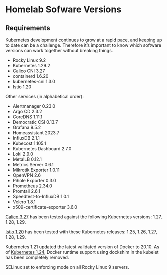 # Homelab Sofware Versions

## Requirements

Kubernetes development continues to grow at a rapid pace, and keeping up to date can be a challenge. Therefore it’s important to know which software versions can work together without breaking things.

* Rocky Linux 9.2
* Kubernetes 1.29.2
* Calico CNI 3.27
* containerd 1.6.20
* kubernetes-cni 1.3.0
* Istio 1.20

Other services (in alphabetical order):

* Alertmanager 0.23.0
* Argo CD 2.3.2
* CoreDNS 1.11.1
* Democratic CSI 0.13.7
* Grafana 9.5.2
* Homeassistant 2023.7
* InfluxDB 2.1.1
* Kubecost 1.105.1
* Kubernetes Dashboard 2.7.0
* Loki 2.9.0
* MetalLB 0.12.1
* Metrics Server 0.6.1
* Mikrotik Exporter 1.0.11
* OpenVPN 2.6
* Pihole Exporter 0.3.0
* Prometheus 2.34.0
* Promtail 2.6.1
* Speedtest-to-InfluxDB 1.0.1
* Velero 1.8.1
* x509-certificate-exporter 3.6.0

[Calico 3.27](https://docs.tigera.io/calico/latest/getting-started/kubernetes/requirements#kubernetes-requirements) has been tested against the following Kubernetes versions: 1.27, 1.28, 1.29.

[Istio 1.20](https://istio.io/latest/docs/releases/supported-releases/#support-status-of-istio-releases) has been tested with these Kubernetes releases: 1.25, 1.26, 1.27, 1.28, 1.29.

Kubernetes 1.21 updated the latest validated version of Docker to 20.10. As of [Kubernetes 1.24](https://github.com/kubernetes/kubernetes/blob/master/CHANGELOG/CHANGELOG-1.24.md#dockershim-removed-from-kubelet), Docker runtime support using dockshim in the kubelet has been completely removed.

SELinux set to enforcing mode on all Rocky Linux 9 servers.
